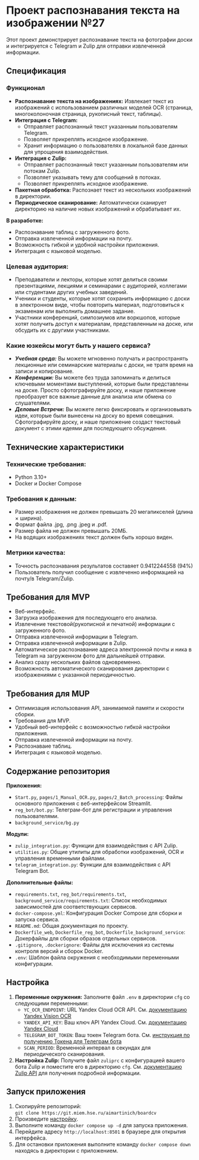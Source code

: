 # Проект распознавания текста на изображении №27

Этот проект демонстрирует распознавание текста на фотографии доски и интегрируется с Telegram и Zulip для отправки извлеченной информации.

## Спецификация

### Функционал

- **Распознавание текста на изображениях:** Извлекает текст из изображений с использованием различных моделей OCR (страница, многоколоночная страница, рукописный текст, таблицы).
- **Интеграция с Telegram:**
  - Отправляет распознанный текст указанным пользователям Telegram.
  - Позволяет прикреплять исходное изображение.
  - Хранит информацию о пользователях в локальной базе данных для упрощения взаимодействия.
- **Интеграция с Zulip:**
  - Отправляет распознанный текст указанным пользователям или потокам Zulip.
  - Позволяет указывать тему для сообщений в потоках.
  - Позволяет прикреплять исходное изображение.
- **Пакетная обработка:** Распознает текст из нескольких изображений в директории.
- **Периодическое сканирование:** Автоматически сканирует директорию на наличие новых изображений и обрабатывает их.

**В разработке:**
- Распознавание таблиц с загруженного фото.
- Отправка извлеченной информации на почту.
- Возможность гибкой и удобной настройки приложения.
- Интеграция с языковой моделью.

### Целевая аудитория:
- Преподаватели и лекторы, которые хотят делиться своими презентациями, лекциями и семинарами с аудиторией, коллегами или студентами других учебных заведений.
- Ученики и студенты, которые хотят сохранить информацию с доски в электронном виде, чтобы повторить материал, подготовиться к экзаменам или выполнить домашнее задание.
- Участники конференций, симпозиумов или воркшопов, которые хотят получить доступ к материалам, представленным на доске, или обсудить их с другими участниками.

### Какие юзкейсы могут быть у нашего сервиса?

- ***Учебная среда:***
Вы можете мгновенно получать и распространять лекционные или семинарские материалы с доски, не тратя время на записи и копирование.
- ***Конференции:***
Вы можете без труда запоминать и делиться ключевыми моментами выступлений, которые были представлены на доске. Просто сфотографируйте доску, и наше приложение преобразует все важные данные для анализа или обмена со слушателями.
- ***Деловые Встречи:***
Вы можете легко фиксировать и организовывать идеи, которые были вынесены на доску во время совещания. Сфотографируйте доску, и наше приложение создаст текстовый документ с этими идеями для последующего обсуждения.



## Технические характеристики
### Технические требования:
- Python 3.10+
- Docker и Docker Compose

### Требования к данным:
- Размер изображения не должен превышать 20 мегапикселей (длина × ширина).
- Формат файла .jpg, .png .jpeg и .pdf.
- Размер файла не должен превышать 20МБ.
- На водящих изображениях текст должен быть хорошо виден.

### Метрики качества:
- Точность распознавания результатов составяет 0.9412244558 (94%)
- Пользователь получил сообщение с извлеченно информацией на почту/в Telegram/Zulip.

## Требования для MVP
- Веб-интерфейс.
- Загрузка изображения для последующего его анализа.
- Извлечение текстовой(рукописной и печатной) информации с загруженного фото.  
- Отправка извлеченной информации в Telegram.
- Отправка извлеченной информации в Zulip.
- Автоматическое распознавание адреса электронной почты и ника в Telegram на загруженном фото для дальнейшей отправки.
- Анализ сразу нескольких файлов одновременно.
- Возможность автоматического сканирования директории с изображениями с указанной периодичностью.

## Требования для MUP
- Оптимизация использования API, занимаемой памяти и скорости сборки.
- Требования для MVP.
- Удобный веб-интерфейс с возможностью гибкой настройки приложения.  
- Отправка извлеченной информации на почту.
- Распознаваие таблиц.
- Интеграция с языковой моделью.

## Содержание репозитория
**Приложения:**
- `Start.py`, `pages/1_Manual_OCR.py`, `pages/2_Batch_processing`: Файлы основного приложения с веб-интерфейсом Streamlit.
- `reg_bot/bot.py`: Телеграм-бот для регистрации и управления пользователями.
- `background_service/bg.py`

**Модули:**
- `zulip_integration.py`: Функции для взаимодействия с API Zulip.
- `utilities.py`: Общие утилиты для обработки изображений, OCR и управления временными файлами.
- `telegram_integration.py`: Функции для взаимодействия с API Telegram Bot.

**Дополнительные файлы:**
- `requirements.txt`, `reg_bot/requirements.txt`, `background_service/requirements.txt`: Список необходимых зависимостей для соответствующих сервисов.
- `docker-compose.yml`: Конфигурация Docker Compose для сборки и запуска сервиса.
- `README.md`: Общая документация по проекту.
- `Dockerfile_web`, `Dockerfile_reg_bot`, `Dockerfile_background_service`: Докерфайлы для сборки образов отдельных сервисов.
- `.gitignore`, `.dockerignore`: Файлы для исключения из системы контроля версий и сборок Docker.
- `.env`: Шаблон файла окружения с необходимыми переменными конфигурации.

## Настройка

1. **Переменные окружения:** Заполните файл `.env` в директории `cfg` со следующими переменными:
    - `YC_OCR_ENDPOINT`: URL Yandex Cloud OCR API. См. [документацию Yandex Vision OCR](https://yandex.cloud/ru/docs/vision/ocr/api-ref/)
    - `YANDEX_API_KEY`: Ваш ключ API Yandex Cloud. См. [документацию Yandex Cloud](https://yandex.cloud/ru/docs/iam/concepts/authorization/api-key)
    - `TELEGRAM_BOT_TOKEN`: Ваш токен Telegram бота. См. [инструкция по получению Токена для Телеграм бота](https://www.cossa.ru/instahero/321374/)
    - `SCAN_PERIOD`: Временной интервал в секундах для периодического сканирования.
2. **Настройка Zulip:** Получите файл `zuliprc` с конфигурацией вашего бота Zulip и поместите его в директорию `cfg`. См. [документацию Zulip API](https://zulip.com/api/configuring-python-bindings#download-a-zuliprc-file) для получения подробной информации.

## Запуск приложения
1. Скопируйте репозиторий:\
`git clone https://git.miem.hse.ru/aimartinich/boardcv`
2. Произведите [настройку](#Настройка).
3. Выполните команду `docker compose up -d` для запуска приложения.
4. Перейдите адресу `http://localhost:8501` в браузере для открытия интерфейса.
5. Для остановки приложения выполните команду `docker compose down` находясь в директории с приложением.
